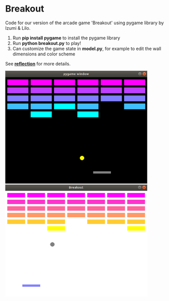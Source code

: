 # Breakout
Code for our version of the arcade game 'Breakout' using pygame library by Izumi & Lilo.  

1. Run **pip install pygame** to install the pygame library
2. Run **python breakout.py** to play!
3. Can customize the game state in **model.py**, for example to edit the wall dimensions and color scheme

See **[reflection](reflection.md)** for more details.

<img src="images/image2.png" width="450"> <img src="images/image4.png" width="450">
